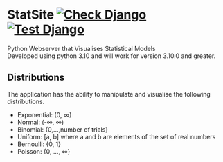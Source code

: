 # StatSite [![Check Django](https://github.com/ltptnt/StatSite/actions/workflows/CheckDjango.yml/badge.svg)](https://github.com/ltptnt/StatSite/actions/workflows/CheckDjango.yml) [![Test Django](https://github.com/ltptnt/StatSite/actions/workflows/TestDjango.yml/badge.svg)](https://github.com/ltptnt/StatSite/actions/workflows/TestDjango.yml)
 
Python Webserver that Visualises Statistical Models  
Developed using python 3.10 and will work for version 3.10.0 and greater.  
  
## Distributions  
The application has the ability to manipulate and visualise the following distributions.

- Exponential: (0, ∞)
- Normal: (-∞, ∞)
- Binomial: {0,...,number of trials}
- Uniform: [a, b] where a and b are elements of the set of real numbers
- Bernoulli: {0, 1}
- Poisson: {0, ..., ∞}
